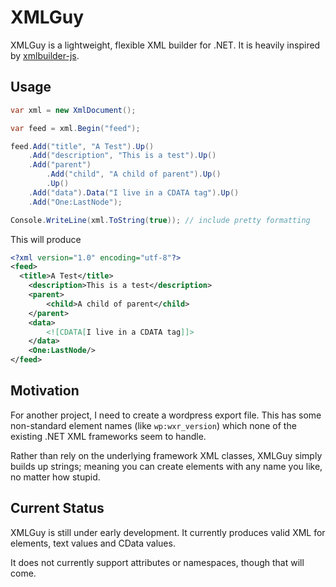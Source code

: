 # XMLGuy

XMLGuy is a lightweight, flexible XML builder for .NET. It is heavily inspired by [xmlbuilder-js](https://github.com/oozcitak/xmlbuilder-js).

## Usage
``` csharp
var xml = new XmlDocument();

var feed = xml.Begin("feed");

feed.Add("title", "A Test").Up()
    .Add("description", "This is a test").Up()
    .Add("parent")
    	.Add("child", "A child of parent").Up()
    	.Up()
    .Add("data").Data("I live in a CDATA tag").Up()
    .Add("One:LastNode");

Console.WriteLine(xml.ToString(true)); // include pretty formatting
```

This will produce
``` xml
<?xml version="1.0" encoding="utf-8"?>
<feed>
  <title>A Test</title>
	<description>This is a test</description>
	<parent>
		<child>A child of parent</child>
	</parent>
	<data>
		<![CDATA[I live in a CDATA tag]]>
	</data>
	<One:LastNode/>
</feed>
```

## Motivation
For another project, I need to create a wordpress export file. This has some non-standard element names (like `wp:wxr_version`) which none of the existing .NET XML frameworks seem to handle. 

Rather than rely on the underlying framework XML classes, XMLGuy simply builds up strings; meaning you can create elements with any name you like, no matter how stupid.

## Current Status
XMLGuy is still under early development. It currently produces valid XML for elements, text values and CData values.

It does not currently support attributes or namespaces, though that will come.
